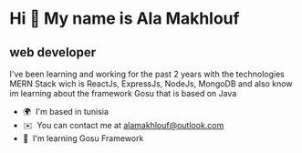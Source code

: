 Hi 👋 My name is Ala Makhlouf
=============================

web developer
-------------

I've been learning and working for the past 2 years with the technologies MERN Stack wich is ReactJs, ExpressJs, NodeJs, MongoDB and also know im learning about the framework Gosu that is based on Java

* 🌍  I'm based in tunisia
* ✉️  You can contact me at [alamakhlouf@outlook.com](mailto:alamakhlouf@outlook.com)
* 🧠  I'm learning Gosu Framework
